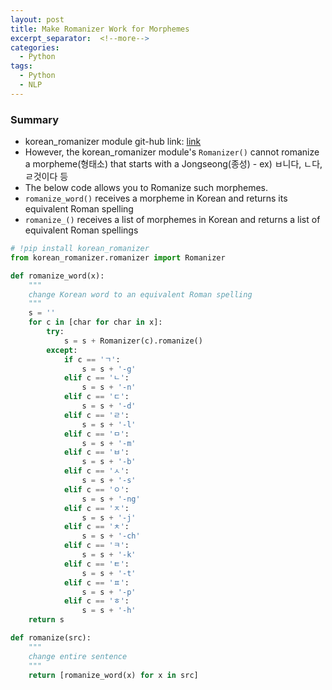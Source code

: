 ```yaml
---
layout: post
title: Make Romanizer Work for Morphemes
excerpt_separator:  <!--more-->
categories:
  - Python
tags:
  - Python
  - NLP
---
```


### Summary
- korean_romanizer module git-hub link: [link](https://github.com/osori/korean-romanizer)
- However, the korean_romanizer module's `Romanizer()` cannot romanize a morpheme(형태소) that starts with a Jongseong(종성) - ex) ㅂ니다, ㄴ다, ㄹ것이다 등
- The below code allows you to Romanize such morphemes.
- `romanize_word()` receives a morpheme in Korean and returns its equivalent Roman spelling
- `romanize_()` receives a list of morphemes in Korean and returns a list of equivalent Roman spellings

```python
# !pip install korean_romanizer
from korean_romanizer.romanizer import Romanizer

def romanize_word(x):
    """
    change Korean word to an equivalent Roman spelling
    """
    s = ''
    for c in [char for char in x]:
        try:
            s = s + Romanizer(c).romanize()
        except:
            if c == 'ㄱ':
                s = s + '-g'
            elif c == 'ㄴ':
                s = s + '-n'
            elif c == 'ㄷ':
                s = s + '-d'
            elif c == 'ㄹ':
                s = s + '-l'
            elif c == 'ㅁ':
                s = s + '-m'
            elif c == 'ㅂ':
                s = s + '-b'
            elif c == 'ㅅ':
                s = s + '-s'
            elif c == 'ㅇ':
                s = s + '-ng'
            elif c == 'ㅈ':
                s = s + '-j'
            elif c == 'ㅊ':
                s = s + '-ch'
            elif c == 'ㅋ':
                s = s + '-k'
            elif c == 'ㅌ':
                s = s + '-t'
            elif c == 'ㅍ':
                s = s + '-p'
            elif c == 'ㅎ':
                s = s + '-h'
    return s

def romanize(src):
    """
    change entire sentence
    """
    return [romanize_word(x) for x in src]
```

<!--more-->
